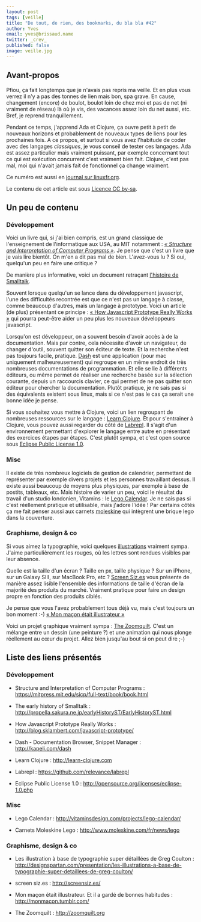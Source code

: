 ```yaml
---
layout: post
tags: [veille]
title: "De tout, de rien, des bookmarks, du bla bla #42"
author: Yves
email: yves@brissaud.name
twitter: _crev_
published: false
image: veille.jpg
---
```




## Avant-propos

Pfiou, ça fait longtemps que je n'avais pas repris ma veille. Et en plus vous verrez il n'y a pas des tonnes de lien mais bon, spa grave. En cause, changement (encore) de boulot, boulot loin de chez moi et pas de net (ni vraiment de réseau) là où je vis, des vacances assez loin du net aussi, etc. Bref, je reprend tranquillement.

Pendant ce temps, j'apprend Ada et Clojure, ça ouvre petit à petit de nouveaux horizons et probablement de nouveaux types de liens pour les prochaines fois. A ce propos, et surtout si vous avez l'habitude de coder avec des langages _classiques_, je vous conseil de tester ces langages. Ada est assez particulier mais vraiment puissant, par exemple concernant tout ce qui est exécution concurrent c'est vraiment bien fait. Clojure, c'est pas mal, moi qui n'avait jamais fait de fonctionnel ça change vraiment.

Ce numéro est aussi en [journal sur linuxfr.org]().

Le contenu de cet article est sous [Licence CC by-sa](http://creativecommons.org/licenses/by-sa/3.0/deed.fr).

## Un peu de contenu

### Développement

Voici un livre qui, si j'ai bien compris, est un grand classique de l'enseignement de l'informatique aux USA, au MIT notamment : [_« Structure and Interpretation of Computer Programs »_][mitbook]. Je pense que c'est un livre que je vais lire bientôt. On m'en a dit pas mal de bien. L'avez-vous lu ? Si oui, quelqu'un peu en faire une critique ?

De manière plus informative, voici un document retraçant [l'histoire de Smalltalk][smalltalk].

Souvent lorsque quelqu'un se lance dans du développement javascript, l'une des difficultés recontrée est que ce n'est pas un langage à classe, comme beaucoup d'autres, mais un langage à prototype. Voici un article (de plus) présentant ce principe : [« How Javascript Prototype Really Works »][jsproto] qui pourra peut-être aider un peu plus les nouveaux développeurs javascript.

Lorsqu'on est développeur, on a souvent besoin d'avoir accès à de la documentation. Mais par contre, cela nécessite d'avoir un navigateur, de changer d'outil, souvent quitter son éditeur de texte. Et la recherche n'est pas toujours facile, pratique. [Dash][dash] est une application (pour mac uniquement malheureusement) qui regroupe en un même endroit de très nombreuses documentations de programmation. Et elle se lie à différents éditeurs, ou même permet de réaliser une recherche basée sur la sélection courante, depuis un raccourcis clavier, ce qui permet de ne pas quitter son éditeur pour chercher la documentation. Plutôt pratique, je ne sais pas si des équivalents existent sous linux, mais si ce n'est pas le cas ça serait une bonne idée je pense.

Si vous souhaitez vous mettre à Clojure, voici un lien regroupant de nombreuses ressources sur le langage : [Learn Clojure][learnclojure]. Et pour s'entrainer à Clojure, vous pouvez aussi regarder du côté de [Labrepl][labrepl]. Il s'agit d'un environnement permettant d'explorer le langage entre autre en présentant des exercices étapes par étapes. C'est plutôt sympa, et c'est open source sous [Eclipse Public License 1.0][epl].

### Misc

Il existe de très nombreux logiciels de gestion de calendrier, permettant de représenter par exemple divers projets et les personnes travaillant dessus. Il existe aussi beaucoup de moyens plus physiques, par exemple à base de postits, tableaux, etc. Mais histoire de varier un peu, voici le résultat du travail d'un studio londonien, Vitamins : le [Lego Calendar][legocalendar]. Je ne sais pas si c'est réellement pratique et utilisable, mais j'adore l'idée ! Par certains côtés ça me fait penser aussi aux carnets [moleskine][] qui intègrent une brique lego dans la couverture.

### Graphisme, design & co

Si vous aimez la typographie, voici quelques [illustrations][illutypo] vraiment sympa. J'aime particulièrement les rouges, où les lettres sont rendues visibles par leur absence.

Quelle est la taille d'un écran ? Taille en px, taille physique ? Sur un iPhone, sur un Galaxy SIII, sur MacBook Pro, etc ? [Screen Siz.es][screensizes] vous présente de manière assez lisible l'ensemble des informations de taille d'écran de la majorité des produits du marché. Vraiment pratique pour faire un design propre en fonction des produits ciblés.

Je pense que vous l'avez probablement tous déjà vu, mais c'est toujours un bon moment :-) [« Mon maçon était illustrateur »][macon]

Voici un projet graphique vraiment sympa : [The Zoomquilt][zoomquilt]. C'est un mélange entre un dessin (une peinture ?) et une animation qui nous plonge réellement au cœur du projet. Allez bien jusqu'au bout si on peut dire ;-)

## Liste des liens présentés

### Développement

[mitbook]: https://mitpress.mit.edu/sicp/full-text/book/book.html "MIT Book"
* Structure and Interpretation of Computer Programs : <https://mitpress.mit.edu/sicp/full-text/book/book.html>

[smalltalk]: http://propella.sakura.ne.jp/earlyHistoryST/EarlyHistoryST.html "The early history of Smalltalk"
* The early history of Smalltalk : <http://propella.sakura.ne.jp/earlyHistoryST/EarlyHistoryST.html>

[jsproto]: http://blog.sklambert.com/javascript-prototype/ "How Javascript Prototype Really Works"
* How Javascript Prototype Really Works : <http://blog.sklambert.com/javascript-prototype/>

[dash]: http://kapeli.com/dash "Dash - Documentation Browser, Snippet Manager"
* Dash - Documentation Browser, Snippet Manager : <http://kapeli.com/dash>

[learnclojure]: http://learn-clojure.com "Learn Clojure"
* Learn Clojure : <http://learn-clojure.com>

[labrepl]: https://github.com/relevance/labrepl "Labrepl"
* Labrepl : <https://github.com/relevance/labrepl>

[epl]: http://opensource.org/licenses/eclipse-1.0.php "Eclipse Public License 1.0"
* Eclipse Public License 1.0 : <http://opensource.org/licenses/eclipse-1.0.php>

### Misc

[legocalendar]: http://vitaminsdesign.com/projects/lego-calendar/ "Lego Calendar"
* Lego Calendar : <http://vitaminsdesign.com/projects/lego-calendar/>

[moleskine]: http://www.moleskine.com/fr/news/lego "Carnet Moleskine Lego"
* Carnets Moleskine Lego : <http://www.moleskine.com/fr/news/lego>


### Graphisme, design & co

[illutypo]: http://designspartan.com/presentation/les-illustrations-a-base-de-typographie-super-detaillees-de-greg-coulton/ "Les illustration à base de typographie super détaillées de Greg Coulton"
* Les illustration à base de typographie super détaillées de Greg Coulton : <http://designspartan.com/presentation/les-illustrations-a-base-de-typographie-super-detaillees-de-greg-coulton/>

[screensizes]: http://screensiz.es/ "screen siz.es"
* screen siz.es : <http://screensiz.es/>

[macon]: http://monmacon.tumblr.com/ "Mon maçon était illustrateur. Et il a gardé de bonnes habitudes"
* Mon maçon était illustrateur. Et il a gardé de bonnes habitudes : <http://monmacon.tumblr.com/>

[zoomquilt]: http://zoomquilt.org "The Zoomquilt"
* The Zoomquilt : <http://zoomquilt.org>

